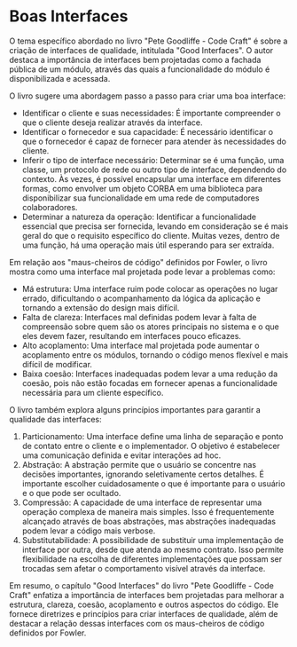 # Boas Interfaces

O tema específico abordado no livro "Pete Goodliffe - Code Craft" é sobre a criação de interfaces de qualidade, intitulada "Good Interfaces". O autor destaca a importância de interfaces bem projetadas como a fachada pública de um módulo, através das quais a funcionalidade do módulo é disponibilizada e acessada.

O livro sugere uma abordagem passo a passo para criar uma boa interface:
- Identificar o cliente e suas necessidades: É importante compreender o que o cliente deseja realizar através da interface.
- Identificar o fornecedor e sua capacidade: É necessário identificar o que o fornecedor é capaz de fornecer para atender às necessidades do cliente.
- Inferir o tipo de interface necessário: Determinar se é uma função, uma classe, um protocolo de rede ou outro tipo de interface, dependendo do contexto. Às vezes, é possível encapsular uma interface em diferentes formas, como envolver um objeto CORBA em uma biblioteca para disponibilizar sua funcionalidade em uma rede de computadores colaboradores.
- Determinar a natureza da operação: Identificar a funcionalidade essencial que precisa ser fornecida, levando em consideração se é mais geral do que o requisito específico do cliente. Muitas vezes, dentro de uma função, há uma operação mais útil esperando para ser extraída.

Em relação aos "maus-cheiros de código" definidos por Fowler, o livro mostra como uma interface mal projetada pode levar a problemas como:
- Má estrutura: Uma interface ruim pode colocar as operações no lugar errado, dificultando o acompanhamento da lógica da aplicação e tornando a extensão do design mais difícil.
- Falta de clareza: Interfaces mal definidas podem levar à falta de compreensão sobre quem são os atores principais no sistema e o que eles devem fazer, resultando em interfaces pouco eficazes.
- Alto acoplamento: Uma interface mal projetada pode aumentar o acoplamento entre os módulos, tornando o código menos flexível e mais difícil de modificar.
- Baixa coesão: Interfaces inadequadas podem levar a uma redução da coesão, pois não estão focadas em fornecer apenas a funcionalidade necessária para um cliente específico.

O livro também explora alguns princípios importantes para garantir a qualidade das interfaces:
1. Particionamento: Uma interface define uma linha de separação e ponto de contato entre o cliente e o implementador. O objetivo é estabelecer uma comunicação definida e evitar interações ad hoc.
2. Abstração: A abstração permite que o usuário se concentre nas decisões importantes, ignorando seletivamente certos detalhes. É importante escolher cuidadosamente o que é importante para o usuário e o que pode ser ocultado.
3. Compressão: A capacidade de uma interface de representar uma operação complexa de maneira mais simples. Isso é frequentemente alcançado através de boas abstrações, mas abstrações inadequadas podem levar a código mais verbose.
4. Substitutabilidade: A possibilidade de substituir uma implementação de interface por outra, desde que atenda ao mesmo contrato. Isso permite flexibilidade na escolha de diferentes implementações que possam ser trocadas sem afetar o comportamento visível através da interface.

Em resumo, o capítulo "Good Interfaces" do livro "Pete Goodliffe - Code Craft" enfatiza a importância de interfaces bem projetadas para melhorar a estrutura, clareza, coesão, acoplamento e outros aspectos do código. Ele fornece diretrizes e princípios para criar interfaces de qualidade, além de destacar a relação dessas interfaces com os maus-cheiros de código definidos por Fowler.
